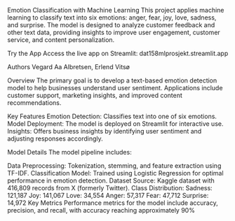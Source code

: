 Emotion Classification with Machine Learning
This project applies machine learning to classify text into six emotions: anger, fear, joy, love, sadness, and surprise. The model is designed to analyze customer feedback and other text data, providing insights to improve user engagement, customer service, and content personalization.

Try the App
Access the live app on Streamlit: dat158mlprosjekt.streamlit.app

Authors
Vegard Aa Albretsen, Erlend Vitsø

Overview
The primary goal is to develop a text-based emotion detection model to help businesses understand user sentiment. Applications include customer support, marketing insights, and improved content recommendations.

Key Features
Emotion Detection: Classifies text into one of six emotions.
Model Deployment: The model is deployed on Streamlit for interactive use.
Insights: Offers business insights by identifying user sentiment and adjusting responses accordingly.

Model Details
The model pipeline includes:

Data Preprocessing: Tokenization, stemming, and feature extraction using TF-IDF.
Classification Model: Trained using Logistic Regression for optimal performance in emotion detection.
Dataset
Source: Kaggle dataset with 416,809 records from X (formerly Twitter).
Class Distribution:
Sadness: 121,187
Joy: 141,067
Love: 34,554
Anger: 57,317
Fear: 47,712
Surprise: 14,972
Key Metrics
Performance metrics for the model include accuracy, precision, and recall, with accuracy reaching approximately 90%
